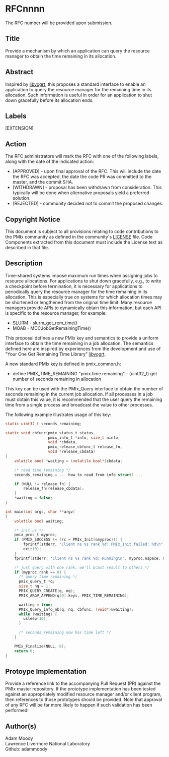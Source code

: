 # RFCnnnn
The RFC number will be provided upon submission.

## Title
Provide a mechanism by which an application can query the resource manager to obtain the time remaining in its allocation.

## Abstract
Inspired by [libyogrt](https://github.com/LLNL/libyogrt), this proposes a standard interface to enable an application to query the resource manager for the remaining time in its allocation.  Such information is useful in order for an application to shut down gracefully before its allocation ends.

## Labels
[EXTENSION]

## Action
The RFC administrators will mark the RFC with one of the following labels, along with the date of the indicated action:

* [APPROVED] - upon final approval of the RFC. This will include
  the date the RFC was accepted, the date the code PR was committed to the master, and the commit SHA.
* [WITHDRAWN] - proposal has been withdrawn from consideration. This typically
   will be done when alternative proposals yield a preferred solution.
* [REJECTED] - community decided not to commit the proposed changes.

## Copyright Notice
This document is subject to all provisions relating to code contributions to the PMIx community as defined in the community's [LICENSE](https://github.com/pmix/RFCs/tree/master/LICENSE) file. Code Components extracted from this document must include the License text as described in that file.

## Description
Time-shared systems impose maximum run times when assigning jobs to resource allocations.  For applications to shut down gracefully, e.g., to write a checkpoint before termination, it is necessary for applications to periodically query the resource manager for the time remaining in its allocation.  This is especially true on systems for which allocation times may be shortened or lengthened from the original time limit.  Many resource managers provide APIs to dynamically obtain this information, but each API is specific to the resource manager, for example:

  * SLURM - slurm\_get\_rem\_time()
  * MOAB - MCCJobGetRemainingTime()

This proposal defines a new PMIx key and semantics to provide a uniform interface to obtain the time remaining in a job allocation.  The semantics defined here are inspired by experiences from the development and use of "Your One Get Remaining Time Library" [libyogrt](https://github.com/LLNL/libyogrt).

A new standard PMIx key is defined in pmix\_common.h:

  * define PMIX\_TIME\_REMAINING "pmix.time.remaining" - (uint32\_t) get number of seconds remaining in allocation

This key can be used with the PMIx_Query interface to obtain the number of seconds remaining in the current job allocation.  If all processes in a job must obtain this value, it is recommended that the user query the remaining time from a single process and broadcast the value to other processes.

The following example illustrates usage of this key:

  ```c
  static uint32_t seconds_remaining;

  static void cbfunc(pmix_status_t status,
                     pmix_info_t *info, size_t ninfo,
                     void *cbdata,
                     pmix_release_cbfunc_t release_fn,
                     void *release_cbdata)
  {
      volatile bool *waiting = (volatile bool*)cbdata;

      /* read time_remaining */
      seconds_remaining = ... how to read from info struct? ...

      if (NULL != release_fn) {
          release_fn(release_cbdata);
      }
      *waiting = false;
  }
 
  int main(int argc, char **argv)
  {
      volatile bool waiting;

      /* init us */
      pmix_proc_t myproc;
      if (PMIX_SUCCESS != (rc = PMIx_Init(&myproc))) {
          fprintf(stderr, "Client ns %s rank %d: PMIx_Init failed: %d\n", myproc.nspace, myproc.rank, rc);
          exit(0);
      }
      fprintf(stderr, "Client ns %s rank %d: Running\n", myproc.nspace, myproc.rank);

      /* just query with one rank, we'll bcast result to others */
      if (myproc.rank == 0) {
        /* query time remaining */
        pmix_query_t *q;
        size_t nq = 1;
        PMIX_QUERY_CREATE(q, nq);
        PMIX_ARGV_APPEND(q[0].keys, PMIX_TIME_REMAINING);

        waiting = true;
        PMIx_Query_info_nb(q, nq, cbfunc, (void*)&waiting);
        while (waiting) {
          usleep(10);
        }

        /* seconds_remaining now has time left */
      }

      PMIx_Finalize(NULL, 0);
      return 0;
  }
  ```
  
## Protoype Implementation
Provide a reference link to the accompanying Pull Request (PR) against the PMIx master repository. If the prototype implementation has been tested against an appropriately modified resource manager and/or client program, then references to those prototypes should be provided. Note that approval of any RFC will be far more likely to happen if such validation has been performed!

## Author(s)
Adam Moody  
Lawrence Livermore National Laboratory  
Github: adammoody  
